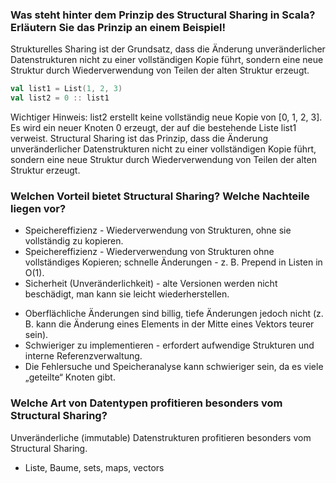 ### Was steht hinter dem Prinzip des Structural Sharing in Scala? Erläutern Sie das Prinzip an einem Beispiel!
Strukturelles Sharing ist der Grundsatz, dass die Änderung unveränderlicher Datenstrukturen nicht zu einer vollständigen Kopie führt, 
sondern eine neue Struktur durch Wiederverwendung von Teilen der alten Struktur erzeugt.
```scala
val list1 = List(1, 2, 3)
val list2 = 0 :: list1
```
Wichtiger Hinweis: list2 erstellt keine vollständig neue Kopie von [0, 1, 2, 3]. 
Es wird ein neuer Knoten 0 erzeugt, der auf die bestehende Liste list1 verweist. Structural Sharing ist das Prinzip, 
dass die Änderung unveränderlicher Datenstrukturen nicht zu einer vollständigen Kopie führt, sondern eine neue Struktur durch Wiederverwendung von Teilen der alten Struktur erzeugt.

### Welchen Vorteil bietet Structural Sharing? Welche Nachteile liegen vor?
+ Speichereffizienz - Wiederverwendung von Strukturen, ohne sie vollständig zu kopieren.
+ Speichereffizienz - Wiederverwendung von Strukturen ohne vollständiges Kopieren; schnelle Änderungen - z. B. Prepend in Listen in O(1).
+ Sicherheit (Unveränderlichkeit) - alte Versionen werden nicht beschädigt, man kann sie leicht wiederherstellen.
- Oberflächliche Änderungen sind billig, tiefe Änderungen jedoch nicht (z. B. kann die Änderung eines Elements in der Mitte eines Vektors teurer sein).
- Schwieriger zu implementieren - erfordert aufwendige Strukturen und interne Referenzverwaltung.
- Die Fehlersuche und Speicheranalyse kann schwieriger sein, da es viele „geteilte“ Knoten gibt.

### Welche Art von Datentypen profitieren besonders vom Structural Sharing?
Unveränderliche (immutable) Datenstrukturen profitieren besonders vom Structural Sharing.
- Liste, Baume, sets, maps, vectors